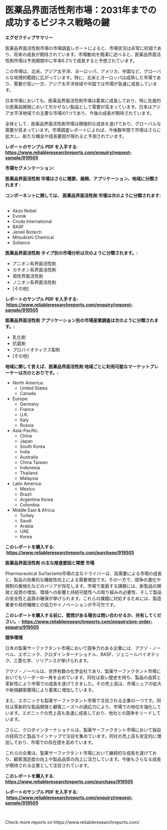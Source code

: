 <p><h1>医薬品界面活性剤市場：2031年までの成功するビジネス戦略の鍵</h1></p><p><strong>エグゼクティブサマリー</strong></p>
<p><p>医薬品界面活性剤市場の市場調査レポートによると、市場状況は非常に好調であり、将来の成長が期待されています。市場動向を簡潔に述べると、医薬品界面活性剤市場は予測期間中に年率6.2%で成長すると予想されています。</p><p>この市場は、北米、アジア太平洋、ヨーロッパ、アメリカ、中国など、グローバルな地理的範囲に広がっています。特に、北米とヨーロッパは成熟した市場であり、需要が高い一方、アジア太平洋地域や中国では市場が急速に成長しています。</p><p>日本市場においても、医薬品界面活性剤市場は着実に成長しており、特に先進的な医薬品開発において欠かせない製品として需要が高まっています。日本はアジア太平洋地域での主要な市場の1つであり、今後の成長が期待されています。</p><p>全体として、医薬品界面活性剤市場は積極的な成長を遂げており、グローバルな需要が高まっています。市場調査レポートによれば、今後数年間で市場はさらに拡大し、新たな機会や成長要因が現れると予測されています。</p></p>
<p><strong>レポートのサンプル PDF を入手する: <a href="https://www.reliableresearchreports.com/enquiry/request-sample/919505">https://www.reliableresearchreports.com/enquiry/request-sample/919505</a></strong></p>
<p><strong>市場セグメンテーション:</strong></p>
<p><strong> 医薬品界面活性剤 市場はさらに概要、展開、アプリケーション、地域に分類されます :</strong></p>
<p><strong>コンポーネントに関しては、 医薬品界面活性剤 市場は次のように分類されます: &nbsp;</strong></p>
<p><ul><li>Akzo Nobel</li><li>Evonik</li><li>Croda International</li><li>BASF</li><li>Jeneil Biotech</li><li>Mitsubishi Chemical</li><li>Soliance</li></ul></p>
<p><strong> 医薬品界面活性剤 タイプ別の市場分析は次のように分類されます。:</strong></p>
<p><ul><li>アニオン系界面活性剤</li><li>カチオン系界面活性剤</li><li>両性界面活性剤</li><li>ノニオン系界面活性剤</li><li>[その他]</li></ul></p>
<p><strong>レポートのサンプル PDF を入手する: &nbsp;<a href="https://www.reliableresearchreports.com/enquiry/request-sample/919505">https://www.reliableresearchreports.com/enquiry/request-sample/919505</a></strong></p>
<p><strong> 医薬品界面活性剤 アプリケーション別の市場産業調査は次のように分類されます。:</strong></p>
<p><ul><li>乳化剤</li><li>抗菌剤</li><li>プロバイオティクス製剤</li><li>[その他]</li></ul></p>
<p><strong>地域に関して言えば、医薬品界面活性剤 地域ごとに利用可能なマーケットプレーヤーは次のとおりです。:</strong></p>
<p><ul>
    <li>
        North America:
        <ul>
            <li>United States</li>
            <li>Canada</li>
        </ul>
    </li>
    <li>
        Europe:
        <ul>
            <li>Germany</li>
            <li>France</li>
            <li>U.K.</li>
            <li>Italy</li>
            <li>Russia</li>
        </ul>
    </li>
    <li>
        Asia-Pacific:
        <ul>
            <li>China</li>
            <li>Japan</li>
            <li>South Korea</li>
            <li>India</li>
            <li>Australia</li>
            <li>China Taiwan</li>
            <li>Indonesia</li>
            <li>Thailand</li>
            <li>Malaysia</li>
        </ul>
    </li>
    <li>
        Latin America:
        <ul>
            <li>Mexico</li>
            <li>Brazil</li>
            <li>Argentina Korea</li>
            <li>Colombia</li>
        </ul>
    </li>
    <li>
        Middle East & Africa:
        <ul>
            <li>Turkey</li>
            <li>Saudi</li>
            <li>Arabia</li>
            <li>UAE</li>
            <li>Korea</li>
        </ul>
    </li>
    </ul></p>
<p><strong>このレポートを購入する: &nbsp;<a href="https://www.reliableresearchreports.com/purchase/919505">https://www.reliableresearchreports.com/purchase/919505</a></strong></p>
<p><strong>医薬品界面活性剤 の主な推進要因と障壁 市場</strong></p>
<p><p>Pharmaceutical Surfactants市場の主なドライバーは、高需要による市場の成長と、製品の効果的な機能性向上による需要増加です。その一方で、競争の激化や規制の厳格化などのバリアが存在します。市場で直面する課題には、新製品の開発と投資の増加、環境への影響と持続可能性への取り組みの必要性、そして製品の安全性と品質の確保が挙げられます。これらの課題に対処するためには、製造業者や政府機関との協力やイノベーションが不可欠です。</p></p>
<p><strong>このレポートを購入する前に、質問がある場合は問い合わせるか、共有してください。:&nbsp; <a href="https://www.reliableresearchreports.com/enquiry/pre-order-enquiry/919505">https://www.reliableresearchreports.com/enquiry/pre-order-enquiry/919505</a></strong></p>
<p><strong>競争環境</strong></p>
<p><p>日本の製薬サーファクタント市場において競争力のある企業には、アクゾ・ノーベル、エボニック、クロダインターナショナル、BASF、ジェニールバイオテック、三菱化学、ソリアンスが挙げられます。</p><p>アクゾ・ノーベルは、世界有数の化学会社であり、製薬サーファクタント市場においてもリーダーの一角を占めています。同社は長い歴史を持ち、製品の品質と革新性により市場での成長を遂げてきました。その売上高は、市場シェアの拡大や新規顧客獲得により着実に増加しています。</p><p>また、エボニックも製薬サーファクタント市場で注目される企業の一つです。同社は革新的な製品開発と顧客ニーズへの適応力により、市場での地位を強化しています。エボニックの売上高も急速に成長しており、他社との競争をリードしています。</p><p>さらに、クロダインターナショナルは、製薬サーファクタント市場において独自の技術力と製品ラインナップで注目を集めています。同社の売上高も安定的に増加しており、市場での存在感を高めています。</p><p>これらの企業は、製薬サーファクタント市場において継続的な成長を遂げており、顧客満足度の向上や製品品質の向上に注力しています。今後もさらなる成長が期待される企業として注目されています。</p></p>
<p><strong>このレポートを購入する: &nbsp; <a href="https://www.reliableresearchreports.com/purchase/919505">https://www.reliableresearchreports.com/purchase/919505</a></strong></p>
<p><strong>レポートのサンプル PDF を入手する: &nbsp;<a href="https://www.reliableresearchreports.com/enquiry/request-sample/919505">https://www.reliableresearchreports.com/enquiry/request-sample/919505</a></strong><strong></strong></p>
<p>&nbsp;</p>
<p>Check more reports on https://www.reliableresearchreports.com/</p>